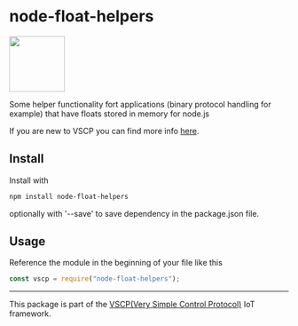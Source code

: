 # node-float-helpers

<img src="https://vscp.org/images/logo.png" width="100">

Some helper functionality fort applications (binary protocol handling for example) that have floats stored in memory for node.js

If you are new to VSCP you can find more info [here](https://www.vscp.org).


## Install
Install with

```bash
npm install node-float-helpers
```

optionally with '--save' to save dependency in the package.json file.

## Usage

Reference the module in the beginning of your file like this

```javascript
const vscp = require("node-float-helpers");
```



---

This package is part of the [VSCP(Very Simple Control Protocol)](https://www.vscp.org) IoT framework.





